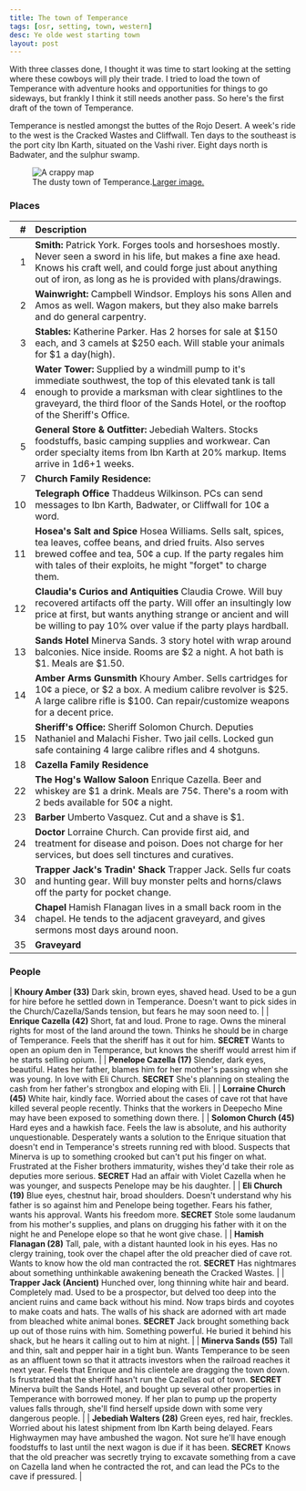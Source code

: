```yaml
---
title: The town of Temperance
tags: [osr, setting, town, western]
desc: Ye olde west starting town
layout: post
---
```


With three classes done, I thought it was time to start looking at the setting where these cowboys will ply their trade.
I tried to load the town of Temperance with adventure hooks and opportunities for things to go sideways, but frankly I think it still needs another pass.
So here's the first draft of the town of Temperance.

<!-- more -->

Temperance is nestled amongst the buttes of the Rojo Desert.
A week's ride to the west is the Cracked Wastes and Cliffwall.
Ten days to the southeast is the port city Ibn Karth, situated on the Vashi river.
Eight days north is Badwater, and the sulphur swamp.

<figure>
  <img src="/https://i.imgur.com/rWpIrLp.jpg" alt="A crappy map">
  <figcaption>The dusty town of Temperance.<a href="https://i.imgur.com/ke7VAi7.jpg">Larger image.</a></figcaption>
</figure>

### Places

| # | Description |
| ---: | :--- |
| 1 | **Smith:** Patrick York. Forges tools and horseshoes mostly. Never seen a sword in his life, but makes a fine axe head. Knows his craft well, and could forge just about anything out of iron, as long as he is provided with plans/drawings. |
| 2 | **Wainwright:** Campbell Windsor. Employs his sons Allen and Amos as well. Wagon makers, but they also make barrels and do general carpentry. |
| 3 | **Stables:** Katherine Parker. Has 2 horses for sale at $150 each, and 3 camels at $250 each. Will stable your animals for $1 a day(high). |
| 4 | **Water Tower:** Supplied by a windmill pump to it's immediate southwest, the top of this elevated tank is tall enough to provide a marksman with clear sightlines to the graveyard, the third floor of the Sands Hotel, or the rooftop of the Sheriff's Office. |
| 5 | **General Store & Outfitter:** Jebediah Walters. Stocks foodstuffs, basic camping supplies and workwear. Can order specialty items from Ibn Karth at 20% markup. Items arrive in 1d6+1 weeks. |
| 7 | **Church Family Residence:** |
| 10 | **Telegraph Office** Thaddeus Wilkinson. PCs can send messages to Ibn Karth, Badwater, or Cliffwall for 10¢ a word.|
| 11 | **Hosea's Salt and Spice** Hosea Williams. Sells salt, spices, tea leaves, coffee beans, and dried fruits. Also serves brewed coffee and tea, 50¢ a cup. If the party regales him with tales of their exploits, he might "forget" to charge them. |
| 12 | **Claudia's Curios and Antiquities** Claudia Crowe. Will buy recovered artifacts off the party. Will offer an insultingly low price at first, but wants anything strange or ancient and will be willing to pay 10% over value if the party plays hardball. |
| 13 | **Sands Hotel** Minerva Sands. 3 story hotel with wrap around balconies. Nice inside. Rooms are $2 a night. A hot bath is $1. Meals are $1.50. |
| 14 | **Amber Arms Gunsmith** Khoury Amber. Sells cartridges for 10¢ a piece, or $2 a box. A medium calibre revolver is $25. A large calibre rifle is $100. Can repair/customize weapons for a decent price. |
| 15 | **Sheriff's Office:** Sheriff Solomon Church. Deputies Nathaniel and Malachi Fisher. Two jail cells. Locked gun safe containing 4 large calibre rifles and 4 shotguns. |
| 18 | **Cazella Family Residence** |
| 22 | **The Hog's Wallow Saloon** Enrique Cazella. Beer and whiskey are $1 a drink. Meals are 75¢. There's a room with 2 beds available for 50¢ a night. |
| 23 | **Barber** Umberto Vasquez. Cut and a shave is $1. | 
| 24 | **Doctor** Lorraine Church. Can provide first aid, and treatment for disease and poison. Does not charge for her services, but does sell tinctures and curatives. |
| 30 | **Trapper Jack's Tradin' Shack** Trapper Jack. Sells fur coats and hunting gear. Will buy monster pelts and horns/claws off the party for pocket change. |
| 34 | **Chapel** Hamish Flanagan lives in a small back room in the chapel. He tends to the adjacent graveyard, and gives sermons most days around noon. |
| 35 | **Graveyard**  |

### People

| **Khoury Amber (33)** Dark skin, brown eyes, shaved head. Used to be a gun for hire before he settled down in Temperance. Doesn't want to pick sides in the Church/Cazella/Sands tension, but fears he may soon need to. |
| **Enrique Cazella (42)** Short, fat and loud. Prone to rage. Owns the mineral rights for most of the land around the town. Thinks he should be in charge of Temperance. Feels that the sheriff has it out for him. **SECRET** Wants to open an opium den in Temperance, but knows the sheriff would arrest him if he starts selling opium. |
| **Penelope Cazella (17)** Slender, dark eyes, beautiful. Hates her father, blames him for her mother's passing when she was young. In love with Eli Church. **SECRET** She's planning on stealing the cash from her father's strongbox and eloping with Eli. |
| **Lorraine Church (45)** White hair, kindly face. Worried about the cases of cave rot that have killed several people recently. Thinks that the workers in Deepecho Mine may have been exposed to something down there. |
| **Solomon Church (45)** Hard eyes and a hawkish face. Feels the law is absolute, and his authority unquestionable. Desperately wants a solution to the Enrique situation that doesn't end in Temperance's streets running red with blood. Suspects that Minerva is up to something crooked but can't put his finger on what. Frustrated at the Fisher brothers immaturity, wishes they'd take their role as deputies more serious. **SECRET** Had an affair with Violet Cazella when he was younger, and suspects Penelope may be his daughter. |
| **Eli Church (19)** Blue eyes, chestnut hair, broad shoulders. Doesn't understand why his father is so against him and Penelope being together. Fears his father, wants his approval. Wants his freedom more. **SECRET** Stole some laudanum from his mother's supplies, and plans on drugging his father with it on the night he and Penelope elope so that he wont give chase. |
| **Hamish Flanagan (28)** Tall, pale, with a distant haunted look in his eyes. Has no clergy training, took over the chapel after the old preacher died of cave rot. Wants to know how the old man contracted the rot. **SECRET** Has nightmares about something unthinkable awakening beneath the Cracked Wastes.  |
| **Trapper Jack (Ancient)** Hunched over, long thinning white hair and beard. Completely mad. Used to be a prospector, but delved too deep into the ancient ruins and came back without his mind. Now traps birds and coyotes to make coats and hats. The walls of his shack are adorned with art made from bleached white animal bones. **SECRET** Jack brought something back up out of those ruins with him. Something powerful. He buried it behind his shack, but he hears it calling out to him at night. |
| **Minerva Sands (55)** Tall and thin, salt and pepper hair in a tight bun. Wants Temperance to be seen as an affluent town so that it attracts investors when the railroad reaches it next year. Feels that Enrique and his clientele are dragging the town down. Is frustrated that the sheriff hasn't run the Cazellas out of town. **SECRET** Minerva built the Sands Hotel, and bought up several other properties in Temperance with borrowed money. If her plan to pump up the property values falls through, she'll find herself upside down with some very dangerous people. |
| **Jebediah Walters (28)** Green eyes, red hair, freckles. Worried about his latest shipment from Ibn Karth being delayed. Fears Highwaymen may have ambushed the wagon. Not sure he'll have enough foodstuffs to last until the next wagon is due if it has been. **SECRET** Knows that the old preacher was secretly trying to excavate something from a cave on Cazella land when he contracted the rot, and can lead the PCs to the cave if pressured. |
